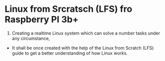 # Linux from Srcratsch (LFS) fro Raspberry PI 3b+

1. Creating a realtime Linux system which can solve a number tasks under any circumstance,
* It shall be once created with the help of the Linux from Scratch (LFS) guide to get a better understanding of how Linux works.


